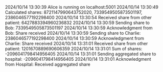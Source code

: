 2024/10/14 13:30:39 Alice is running on localhost:5001
2024/10/14 13:30:49 Calculated shares: 8721147990643752020, 7339549505873501197, 2386046577192298400
2024/10/14 13:30:54 Received share from other patient: 6427883394960236832
2024/10/14 13:30:59 Sending share to Bob: 7339549505873501197
2024/10/14 13:30:59 Acknowledgment from Bob: Share received
2024/10/14 13:30:59 Sending share to Charlie: 2386046577192298400
2024/10/14 13:30:59 Acknowledgment from Charlie: Share received
2024/10/14 13:31:01 Received share from other patient: 1201670889690606359
2024/10/14 13:31:01 Sum of shares: -2096041798414956405
2024/10/14 13:31:01 Sending aggregated share to hospital: -2096041798414956405
2024/10/14 13:31:01 Acknowledgment from Hospital: Received aggregated share